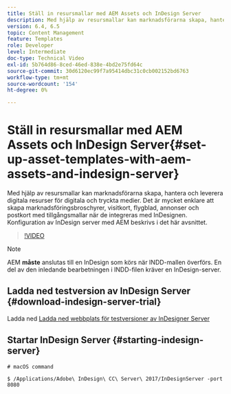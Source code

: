 ```yaml
---
title: Ställ in resursmallar med AEM Assets och InDesign Server
description: Med hjälp av resursmallar kan marknadsförarna skapa, hantera och leverera digitala resurser för digitala och tryckta medier. Det är mycket enklare att skapa marknadsföringsbroschyrer, visitkort, flygblad, annonser och postkort med tillgångsmallar när de integreras med InDesignen. Konfiguration av InDesign server med AEM beskrivs i det här avsnittet.
version: 6.4, 6.5
topic: Content Management
feature: Templates
role: Developer
level: Intermediate
doc-type: Technical Video
exl-id: 5b764d86-8ced-46ed-838e-4bd2e75fd64c
source-git-commit: 30d6120ec99f7a95414dbc31c0cb002152bd6763
workflow-type: tm+mt
source-wordcount: '154'
ht-degree: 0%

---
```


# Ställ in resursmallar med AEM Assets och InDesign Server{#set-up-asset-templates-with-aem-assets-and-indesign-server}

Med hjälp av resursmallar kan marknadsförarna skapa, hantera och leverera digitala resurser för digitala och tryckta medier. Det är mycket enklare att skapa marknadsföringsbroschyrer, visitkort, flygblad, annonser och postkort med tillgångsmallar när de integreras med InDesignen. Konfiguration av InDesign server med AEM beskrivs i det här avsnittet.

>[!VIDEO](https://video.tv.adobe.com/v/17069?quality=12&learn=on)

>[!NOTE]
>
>AEM **måste** anslutas till en InDesign som körs när INDD-mallen överförs. En del av den inledande bearbetningen i INDD-filen kräver en InDesign-server.

## Ladda ned testversion av InDesign Server {#download-indesign-server-trial}

Ladda ned [Ladda ned webbplats för testversioner av InDesigner Server](https://www.adobeprerelease.com/)

## Startar InDesign Server {#starting-indesign-server}

```shell
# macOS command

$ /Applications/Adobe\ InDesign\ CC\ Server\ 2017/InDesignServer -port 8080
```
